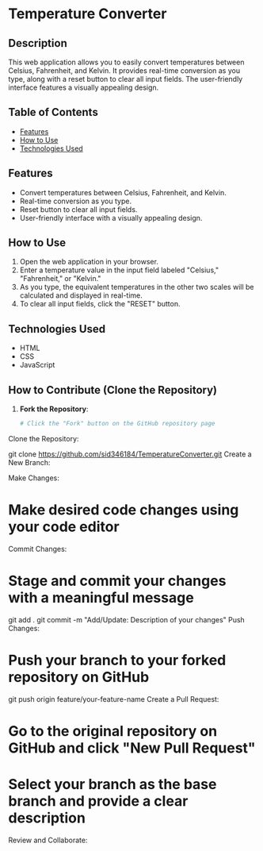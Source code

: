 # Temperature Converter

## Description

This web application allows you to easily convert temperatures between Celsius, Fahrenheit, and Kelvin. It provides real-time conversion as you type, along with a reset button to clear all input fields. The user-friendly interface features a visually appealing design.

## Table of Contents

- [Features](#features)
- [How to Use](#how-to-use)
- [Technologies Used](#technologies-used)


## Features

- Convert temperatures between Celsius, Fahrenheit, and Kelvin.
- Real-time conversion as you type.
- Reset button to clear all input fields.
- User-friendly interface with a visually appealing design.

## How to Use

1. Open the web application in your browser.
2. Enter a temperature value in the input field labeled "Celsius," "Fahrenheit," or "Kelvin."
3. As you type, the equivalent temperatures in the other two scales will be calculated and displayed in real-time.
4. To clear all input fields, click the "RESET" button.

## Technologies Used

- HTML
- CSS
- JavaScript

## How to Contribute (Clone the Repository)

1. **Fork the Repository**:
   ```bash
   # Click the "Fork" button on the GitHub repository page
Clone the Repository:

git clone https://github.com/sid346184/TemperatureConverter.git
Create a New Branch:

Make Changes:

# Make desired code changes using your code editor
Commit Changes:

# Stage and commit your changes with a meaningful message
git add .
git commit -m "Add/Update: Description of your changes"
Push Changes:

# Push your branch to your forked repository on GitHub
git push origin feature/your-feature-name
Create a Pull Request:

# Go to the original repository on GitHub and click "New Pull Request"
# Select your branch as the base branch and provide a clear description
Review and Collaborate:

